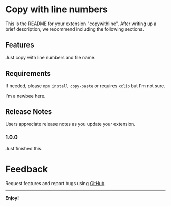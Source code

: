 
# Copy with line numbers

This is the README for your extension "copywithline". After writing up a brief description, we recommend including the following sections.

## Features

Just copy with line numbers and file name.


## Requirements

If needed, please `npm install copy-paste` or requires `xclip` but I'm not sure.

I'm a newbee here.

## Release Notes

Users appreciate release notes as you update your extension.

### 1.0.0

Just finished this.


# Feedback

Request features and report bugs using [GitHub](https://github.com/dinhani/vscode-copy-on-select).


---------------------------------------------------------------------------------

**Enjoy!**
